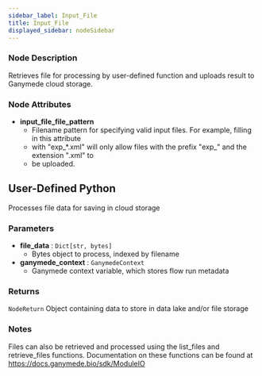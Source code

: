 ```yaml
---
sidebar_label: Input_File
title: Input_File
displayed_sidebar: nodeSidebar
---
```


### Node Description
Retrieves file for processing by user-defined function and uploads
result to Ganymede cloud storage.


### Node Attributes
- **input_file_file_pattern**
  - Filename pattern for specifying valid input files.  For example, filling in this attribute
  - with "exp_*.xml" will only allow files with the prefix "exp_" and the extension ".xml" to
  - be uploaded.
## User-Defined Python
Processes file data for saving in cloud storage


### Parameters
- **file_data** : `Dict[str, bytes]`
    - Bytes object to process, indexed by filename
- **ganymede_context** : `GanymedeContext`
    - Ganymede context variable, which stores flow run metadata


### Returns
`NodeReturn`
  Object containing data to store in data lake and/or file storage


### Notes
Files can also be retrieved and processed using the list_files and retrieve_files functions.
Documentation on these functions can be found at https://docs.ganymede.bio/sdk/ModuleIO
